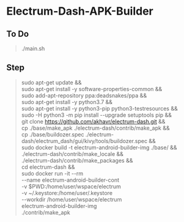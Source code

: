 Electrum-Dash-APK-Builder
=============

To Do
-------------
> ./main.sh

Step
-------------
> sudo apt-get update &&\
sudo apt-get install -y software-properties-common &&\
sudo add-apt-repository ppa:deadsnakes/ppa &&\
sudo apt-get install -y python3.7 &&\
sudo apt-get install -y python3-pip python3-testresources &&\
sudo -H python3 -m pip install --upgrade setuptools pip &&\
git clone https://github.com/akhavr/electrum-dash.git &&\
cp ./base/make_apk ./electrum-dash/contrib/make_apk &&\
cp ./base/buildozer.spec ./electrum-dash/electrum_dash/gui/kivy/tools/buildozer.spec &&\
sudo docker build -t electrum-android-builder-img ./base/ &&\
./electrum-dash/contrib/make_locale &&\
./electrum-dash/contrib/make_packages &&\
cd electrum-dash &&\
sudo docker run -it --rm \
    --name electrum-android-builder-cont \
    -v $PWD:/home/user/wspace/electrum \
    -v ~/.keystore:/home/user/.keystore \
    --workdir /home/user/wspace/electrum \
    electrum-android-builder-img \
    ./contrib/make_apk
